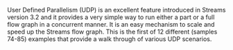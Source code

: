 User Defined Parallelism (UDP) is an excellent feature introduced in Streams version 3.2 and it provides a very simple way to run either a part or a full flow graph in a concurrent manner. It is an easy mechanism to scale and speed up the Streams flow graph. This is the first of 12 different (samples 74-85) examples that provide a walk through of various UDP scenarios.
